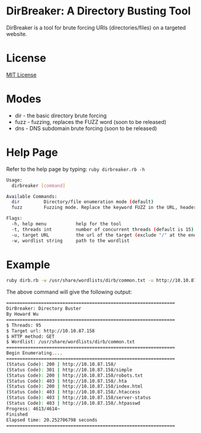 # DirBreaker: A Directory Busting Tool
DirBreaker is a tool for brute forcing URIs (directories/files) on a targeted website.

# License
[MIT License](LICENSE)

# Modes
- dir - the basic directory brute forcing
- fuzz - fuzzing, replaces the FUZZ word (soon to be released)
- dns - DNS subdomain brute forcing (soon to be released)

# Help Page
Refer to the help page by typing: `ruby dirbreaker.rb -h`
```bash
Usage:
  dirbreaker [command]

Available Commands:
  dir         Directory/file enumeration mode (default)
  fuzz        Fuzzing mode. Replace the keyword FUZZ in the URL, headers and the request body

Flags:
  -h, help menu           help for the tool
  -t, threads int         number of concurrent threads (default is 15)
  -u, target URL          the url of the target (exclude "/" at the end e.g http://example.com)
  -w, wordlist string     path to the wordlist
```
# Example
```bash
ruby dirb.rb -w /usr/share/wordlists/dirb/common.txt -u http://10.10.87.158 -t 95
```
The above command will give the following output:
```bash
===============================================================
DirBreaker: Directory Buster
By Howard Wu
===============================================================
$ Threads: 95
$ Target url: http://10.10.87.158
$ HTTP method: GET
$ Wordlist: /usr/share/wordlists/dirb/common.txt
===============================================================
Begin Enumerating....
===============================================================
(Status Code): 200 | http://10.10.87.158/
(Status Code): 301 | http://10.10.87.158/simple
(Status Code): 200 | http://10.10.87.158/robots.txt
(Status Code): 403 | http://10.10.87.158/.hta
(Status Code): 200 | http://10.10.87.158/index.html
(Status Code): 403 | http://10.10.87.158/.htaccess
(Status Code): 403 | http://10.10.87.158/server-status
(Status Code): 403 | http://10.10.87.158/.htpasswd
Progress: 4613/4614~
Finished
Elapsed time: 20.252706798 seconds
===============================================================
```
